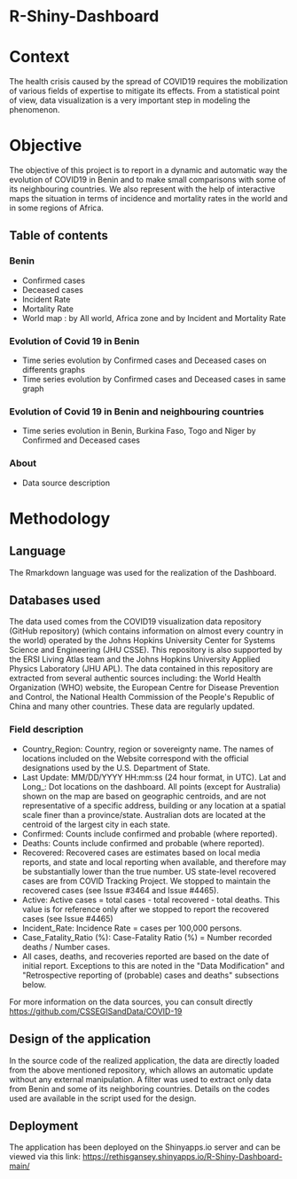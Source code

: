 # R-Shiny-Dashboard

# Context
The health crisis caused by the spread of COVID19 requires the mobilization of various fields of 
expertise to mitigate its effects. From a statistical point of view, data visualization is a very important step in modeling the phenomenon. 

# Objective
The objective of this project is to report in a dynamic and automatic way the evolution of COVID19 in Benin and to make small comparisons with some of its neighbouring countries. 
We also represent with the help of interactive maps the situation in terms of incidence and mortality rates in the world and in some regions of Africa. 

## Table of contents
### Benin
- Confirmed cases
- Deceased cases
- Incident Rate
- Mortality Rate
- World map : by All world, Africa zone and by Incident and Mortality Rate
### Evolution of Covid 19 in Benin
- Time series evolution by Confirmed cases and Deceased cases on differents graphs
- Time series evolution by Confirmed cases and Deceased cases in same graph
### Evolution of Covid 19 in Benin and neighbouring countries
- Time series evolution in Benin, Burkina Faso, Togo and Niger by Confirmed and Deceased cases
### About
- Data source description

# Methodology
## Language
The Rmarkdown language was used for the realization of the Dashboard.
## Databases used
The data used comes from the COVID19 visualization data repository (GitHub repository) (which contains information on almost every country in the world) operated by 
the Johns Hopkins University Center for Systems Science and Engineering (JHU CSSE). This repository is also supported by the ERSI Living Atlas team and the Johns Hopkins 
University Applied Physics Laboratory (JHU APL). The data contained in this repository are extracted from several authentic sources including: the World Health Organization (WHO) 
website, the European Centre for Disease Prevention and Control, the National Health Commission of the People's Republic of China and many other countries. 
These data are regularly updated.

### Field description

- Country_Region: Country, region or sovereignty name. The names of locations included on the Website correspond with the official designations used by the U.S. Department of State.
- Last Update: MM/DD/YYYY HH:mm:ss (24 hour format, in UTC).
Lat and Long_: Dot locations on the dashboard. All points (except for Australia) shown on the map are based on geographic centroids, and are not representative of a specific address, building or any location at a spatial scale finer than a province/state. Australian dots are located at the centroid of the largest city in each state.
- Confirmed: Counts include confirmed and probable (where reported).
- Deaths: Counts include confirmed and probable (where reported).
- Recovered: Recovered cases are estimates based on local media reports, and state and local reporting when available, and therefore may be substantially lower than the true number. US state-level recovered cases are from COVID Tracking Project. We stopped to maintain the recovered cases (see Issue #3464 and Issue #4465).
- Active: Active cases = total cases - total recovered - total deaths. This value is for reference only after we stopped to report the recovered cases (see Issue #4465)
- Incident_Rate: Incidence Rate = cases per 100,000 persons.
- Case_Fatality_Ratio (%): Case-Fatality Ratio (%) = Number recorded deaths / Number cases.
- All cases, deaths, and recoveries reported are based on the date of initial report. Exceptions to this are noted in the "Data Modification" and "Retrospective reporting of (probable) cases and deaths" subsections below.

For more information on the data sources, you can consult directly https://github.com/CSSEGISandData/COVID-19


## Design of the application
In the source code of the realized application, the data are directly loaded from the above mentioned repository, which allows an automatic update without any external manipulation. A filter was used to extract only data from Benin and some of its neighboring countries. Details on the codes used are available in the script used for the design.
## Deployment
The application has been deployed on the Shinyapps.io server and can be viewed via this link: https://rethisgansey.shinyapps.io/R-Shiny-Dashboard-main/

